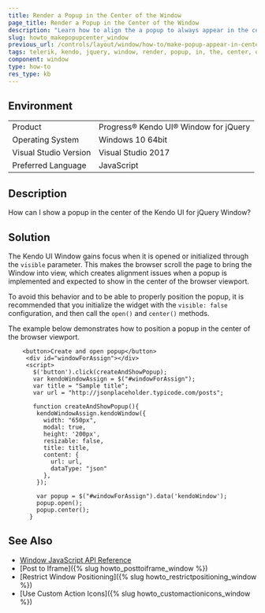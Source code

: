 ```yaml
---
title: Render a Popup in the Center of the Window
page_title: Render a Popup in the Center of the Window
description: "Learn how to align the a popup to always appear in the center of a Kendo UI Window."
slug: howto_makepopupcenter_window
previous_url: /controls/layout/window/how-to/make-popup-appear-in-center
tags: telerik, kendo, jquery, window, render, popup, in, the, center, of, the
component: window
type: how-to
res_type: kb
---
```


## Environment

<table>
 <tr>
  <td>Product</td>
  <td>Progress® Kendo UI® Window for jQuery</td>
 </tr>
 <tr>
  <td>Operating System</td>
  <td>Windows 10 64bit</td>
 </tr>
 <tr>
  <td>Visual Studio Version</td>
  <td>Visual Studio 2017</td>
 </tr>
 <tr>
  <td>Preferred Language</td>
  <td>JavaScript</td>
 </tr>
</table>

## Description

How can I show a popup in the center of the Kendo UI for jQuery Window?

## Solution

The Kendo UI Window gains focus when it is opened or initialized through the `visible` parameter. This makes the browser scroll the page to bring the Window into view, which creates alignment issues when a popup is implemented and expected to show in the center of the browser viewport.

To avoid this behavior and to be able to properly position the popup, it is recommended that you initialize the widget with the `visible: false` configuration, and then call the `open()` and `center()` methods.

The example below demonstrates how to position a popup in the center of the browser viewport.



```dojo
    <button>Create and open popup</button>
     <div id="windowForAssign"></div>
     <script>
       $('button').click(createAndShowPopup);
       var kendoWindowAssign = $("#windowForAssign");
       var title = "Sample title";
       var url = "http://jsonplaceholder.typicode.com/posts";

       function createAndShowPopup(){
        kendoWindowAssign.kendoWindow({
          width: "650px",
          modal: true,
          height: '200px',
          resizable: false,
          title: title,
          content: {
            url: url,
            dataType: "json"
          },
        });

        var popup = $("#windowForAssign").data('kendoWindow');
        popup.open();
        popup.center();
      }
```

## See Also

* [Window JavaScript API Reference](/api/javascript/ui/window)
* [Post to Iframe]({% slug howto_posttoiframe_window %})
* [Restrict Window Positioning]({% slug howto_restrictpositioning_window %})
* [Use Custom Action Icons]({% slug howto_customactionicons_window %})


